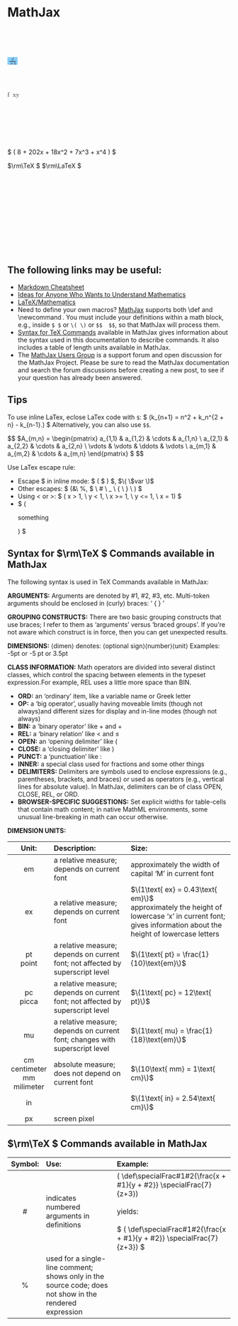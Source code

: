 ﻿# MathJax

  <br><br><br>




<math xmlns="http://www.w3.org/1998/Math/MathML" mathbackground="lightskyblue">
<mfrac>
  <mo> &#x2146;<!--DOUBLE-STRUCK ITALIC SMALL D--> </mo>
  <mrow>
    <mo> &#x2146;<!--DOUBLE-STRUCK ITALIC SMALL D--> </mo>
    <mi> x </mi>
  </mrow>
</mfrac>
</math>



<br><br>

<Math>        
<mrow>
  <mi> f </mi>
  <mo> &#x2061;<!--FUNCTION APPLICATION--> </mo>
  <mfenced Close="]">
    <Mi> x </Mi>
    <mi> y </mi>
  </mfenced>
</mrow>   
</math>


<br><br><br><br><br>

$ \(     8 + 202x + 18x^2 + 7x^3 + x^4           \) $

$\rm\TeX $
$\rm\LaTeX $

<br><br><br><br><br><br><br><br><br><br>
## The following links may be useful: 

- [Markdown Cheatsheet](https://github.com/adam-p/markdown-here/wiki/Markdown-Cheatsheet)
- [Ideas for Anyone Who Wants to Understand Mathematics ](http://www.onemathematicalcat.org/cat_book.htm)
- [LaTeX/Mathematics](https://en.wikibooks.org/wiki/LaTeX/Mathematics)
- Need to define your own macros?
[MathJax](https://www.mathjax.org/) supports both   \def   and   \newcommand .
You must include your definitions within a math block, e.g., inside   `$ $` or   `\( \)`   or   `$$  $$`, so that MathJax will process them. 
- [Syntax for TeX Commands](http://www.onemathematicalcat.org/MathJaxDocumentation/notationUnits.htm) available in MathJax gives information about the syntax used in this documentation to describe commands.
It also includes a table of length units available in MathJax. 
- The [MathJax Users Group](http://groups.google.com/group/mathjax-users/) is a support forum and open discussion for the MathJax Project.
Please be sure to read the MathJax documentation and search the forum discussions before creating a new post,
to see if your question has already been answered. 

## Tips
To use inline LaTex, eclose LaTex code with `$`:
$ \(k_{n+1} = n^2 + k_n^{2 + n} - k_{n-1}.\) $ Alternatively,
you can also use `$$`.

$$
 $A_{m,n} = 
 \begin{pmatrix}
  a_{1,1} & a_{1,2} & \cdots & a_{1,n} \\
  a_{2,1} & a_{2,2} & \cdots & a_{2,n} \\
  \vdots  & \vdots  & \ddots & \vdots  \\
  a_{m,1} & a_{m,2} & \cdots & a_{m,n}
 \end{pmatrix} $
$$


Use LaTex escape rule:

- Escape \$ in inline mode: $ \( \$ \) $, $\( \$var \)$ 
- Other escapes: $ \(\&\ \%, \$ \ \# \ \_ \ \{ \ \} \ \) $
- Using < or >: $ \( x > 1, \ y < 1, \ x >= 1, \ y <= 1, \ x = 1\) $
- $ \(<p>something</p>\) $

## Syntax for $\rm\TeX $ Commands available in MathJax
The following syntax is used in TeX Commands available in MathJax: 

**ARGUMENTS:**
Arguments are denoted by #1, #2, #3, etc. Multi-token arguments should be enclosed in (curly) braces: ‘ { } ’ 

**GROUPING CONSTRUCTS:**
There are two basic grouping constructs that use braces; I refer to them as ‘arguments’ versus ‘braced groups’. If you're not aware which construct is in force, then you can get unexpected results.

**DIMENSIONS:**
⟨dimen⟩ denotes: ⟨optional sign⟩⟨number⟩⟨unit⟩ Examples:   -5pt   or   -5 pt   or   3.5pt

**CLASS INFORMATION:**
Math operators are divided into several distinct classes, which control the spacing between elements in the typeset expression.For example, REL uses a little more space than BIN. 
- **ORD:**   an ‘ordinary’ item, like a variable name or Greek letter 
- **OP:**   a ‘big operator’, usually having moveable limits (though not always)and different sizes for display and in-line modes (though not always)
- **BIN:**  a ‘binary operator’ like + and +
- **REL:**   a ‘binary relation’ like < and ≤
- **OPEN:**   an ‘opening delimiter’ like (
- **CLOSE:**   a ‘closing delimiter’ like )
- **PUNCT:**   a ‘punctuation’ like :
- **INNER:**   a special class used for fractions and some other things 
- **DELIMITERS:** Delimiters are symbols used to enclose expressions (e.g., parentheses, brackets, and braces) or used as operators (e.g., vertical lines for absolute value). In MathJax, delimiters can be of class OPEN, CLOSE, REL, or ORD. 
- **BROWSER-SPECIFIC SUGGESTIONS:** Set explicit widths for table-cells that contain math content; in native MathML environments, some unusual line-breaking in math can occur otherwise.

**DIMENSION UNITS:**

| Unit: | Description: | Size: |
| :-: |:-|:-|
|em|a relative measure; depends on current font|approximately the width of capital ‘M’ in current font| 
|ex|a relative measure; depends on current font|$\(1\text{ ex} = 0.43\text{ em}\)$<br>approximately the height of lowercase ‘x’ in current font; gives information about the height of lowercase letters| 
|pt<br>point|a relative measure; depends on current font; not affected by superscript level|$\(1\text{ pt} = \frac{1}{10}\text{em}\)$|
|pc<br>picca|a relative measure; depends on current font; not affected by superscript level|$\(1\text{ pc} = 12\text{ pt}\)$|
|mu|a relative measure; depends on current font; changes with superscript level |$\(1\text{ mu} = \frac{1}{18}\text{em}\)$|
|cm<br>centimeter<br>mm<br>milimeter|absolute measure; does not depend on current font|$\(10\text{ mm} = 1\text{ cm}\)$|
|in||$\(1\text{ in} = 2.54\text{ cm}\)$|
|px|screen pixel||

## $\rm\TeX $ Commands available in MathJax 
| Symbol: | Use: | Example: |
| :-: |:-| :-|
| \# | indicates numbered arguments in definitions |  \( \def\specialFrac#1#2{\frac{x + #1}{y + #2}} \specialFrac{7}{z+3}\)<br><br>yields:<br><br> $ \( \def\specialFrac#1#2{\frac{x + #1}{y + #2}} \specialFrac{7}{z+3}\) $ |
|%|used for a single-line comment; shows only in the source code; does not show in the rendered expression||

